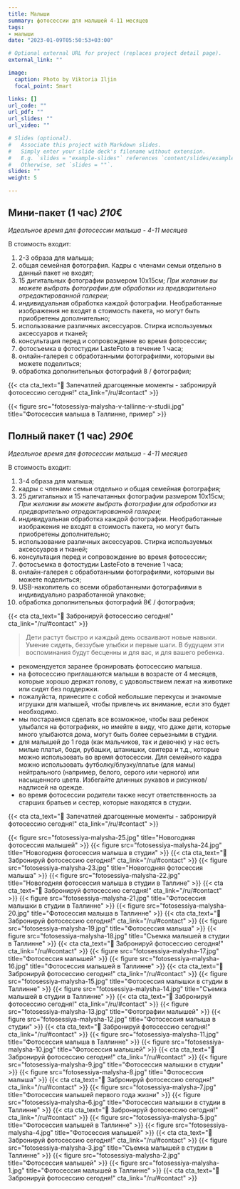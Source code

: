 ```yaml
---
title: Малыши
summary: фотосессии для малышей 4-11 месяцев
tags:
- малыши
date: "2023-01-09T05:50:53+03:00"

# Optional external URL for project (replaces project detail page).
external_link: ""

image:
  caption: Photo by Viktoria Iljin
  focal_point: Smart

links: []
url_code: ""
url_pdf: ""
url_slides: ""
url_video: ""

# Slides (optional).
#   Associate this project with Markdown slides.
#   Simply enter your slide deck's filename without extension.
#   E.g. `slides = "example-slides"` references `content/slides/example-slides.md`.
#   Otherwise, set `slides = ""`.
slides: ""
weight: 5

---
```

## Мини-пакет (1 час) *210*€ 
*Идеальное время для фотосессии малыша - 4-11 месяцев*

В стоимость входит:
1. 2-3 образа для малыша;
2. общая семейная фотография. Кадры с членами семьи отдельно в данный пакет не входят;
3. 15 дигитальных фотографии размером 10х15см; 
_При желании вы можете выбрать фотографии для обработки из предварительно отредактированной галереи;_
4. индивидуальная обработка каждой фотографии. Необработанные изображения не входят в стоимость пакета, но могут быть приобретены дополнительно;
5. использование различных аксессуаров. Стирка используемых аксессуаров и тканей;
6. консультация перед и сопровождение во время фотосессии;
7. фотосъемка в фотостудии LasteFoto в течение 1  часа;
8. онлайн-галерея с обработанными фотографиями, которыми вы можете поделиться;
10. обработка дополнительных фотографий 8 / фотография;

{{< cta cta_text="💛 Запечатлей драгоценные моменты - забронируй фотосессию сегодня!" cta_link="/ru/#contact" >}}

{{< figure src="fotosessiya-malysha-v-tallinne-v-studii.jpg" title="Фотосессия малыша в Таллинне, пример" >}}

## Полный пакет (1 час) *290*€
*Идеальное время для фотосессии малыша - 4-11 месяцев*

В стоимость входит:
1. 3-4 образа для малыша;
2. кадры с членами семьи отдельно и общая семейная фотография;
3. 25 дигитальных и 15 напечатанных фотографии размером 10х15см; 
_При желании вы можете выбрать фотографии для обработки из предварительно отредактированной галереи;_
4. индивидуальная обработка каждой фотографии. Необработанные изображения не входят в стоимость пакета, но могут быть приобретены дополнительно;
5. использование различных аксессуаров. Стирка используемых аксессуаров и тканей;
6. консультация перед и сопровождение во время фотосессии;
7. фотосъемка в фотостудии LasteFoto в течение 1  часа;
8. онлайн-галерея с обработанными фотографиями, которыми вы можете поделиться;
9. USB-накопитель со всеми обработанными фотографиями в индивидуально разработанной упаковке;
10. обработка дополнительных фотографий 8€ / фотография;

{{< cta cta_text="💛 Забронируй фотосессию сегодня!" cta_link="/ru/#contact" >}}

> Дети растут быстро и каждый день осваивают новые навыки. Умение сидеть, беззубые улыбки и первые шаги. В будущем эти воспоминания будут бесценны и для вас, и для вашего ребенка.

- рекомендуется заранее бронировать фотосессию малыша.
- на фотосессию приглашаются малыши в возрасте от 4 месяцев, которые хорошо держат голову, с удовольствием лежат на животике или сидят без поддержки.
- пожалуйста, принесите с собой небольшие перекусы и знакомые игрушки для малышей, чтобы привлечь их внимание, если это будет необходимо.
- мы постараемся сделать все возможное, чтобы ваш ребенок улыбался на фотографиях, но имейте в виду, что даже дети, которые много улыбаются дома, могут быть более серьезными в студии.
- для малышей до 1 года (как мальчиков, так и девочек) у нас есть милые платья, боди, рубашки, штанишки, свитера и т.д., которые можно использовать во время фотосессии. Для семейного кадра можно использовать футболку/блузку/платье (для мамы) нейтрального (например, белого, серого или черного) или насыщенного цвета. Избегайте длинных рукавов и рисунков/надписей на одежде.
- во время фотосессии родители также несут ответственность за старших братьев и сестер, которые находятся в студии.

{{< cta cta_text="💛 Запечатлей драгоценные моменты - забронируй фотосессию сегодня!" cta_link="/ru/#contact" >}}

{{< figure src="fotosessiya-malysha-25.jpg" title="Новогодняя фотосессия малышей" >}}
{{< figure src="fotosessiya-malysha-24.jpg" title="Новогодняя фотосессия малыша в студии" >}}
{{< cta cta_text="💛 Забронируй фотосессию сегодня!" cta_link="/ru/#contact" >}}
{{< figure src="fotosessiya-malysha-23.jpg" title="Новогодняя фотосессия малыша" >}}
{{< figure src="fotosessiya-malysha-22.jpg" title="Новогодняя фотосессия малыша в студии в Таллине" >}}
{{< cta cta_text="💛 Забронируй фотосессию сегодня!" cta_link="/ru/#contact" >}}
{{< figure src="fotosessiya-malysha-21.jpg" title="Фотосессия малышки в студии в Таллинне" >}}
{{< figure src="fotosessiya-malysha-20.jpg" title="Фотосессия малыша в Таллинне" >}}
{{< cta cta_text="💛 Забронируй фотосессию сегодня!" cta_link="/ru/#contact" >}}
{{< figure src="fotosessiya-malysha-19.jpg" title="Фотосессия малыша" >}}
{{< figure src="fotosessiya-malysha-18.jpg" title="Съемка малышей в студии в Таллинне" >}}
{{< cta cta_text="💛 Забронируй фотосессию сегодня!" cta_link="/ru/#contact" >}}
{{< figure src="fotosessiya-malysha-17.jpg" title="Фотосессия малышей" >}}
{{< figure src="fotosessiya-malysha-16.jpg" title="Фотосессия малышей в Таллинне" >}}
{{< cta cta_text="💛 Забронируй фотосессию сегодня!" cta_link="/ru/#contact" >}}
{{< figure src="fotosessiya-malysha-15.jpg" title="Фотосессия малышки в студии в Таллинне" >}}
{{< figure src="fotosessiya-malysha-14.jpg" title="Съемка малышей в студии в Таллинне" >}}
{{< cta cta_text="💛 Забронируй фотосессию сегодня!" cta_link="/ru/#contact" >}}
{{< figure src="fotosessiya-malysha-13.jpg" title="Фотографии малышей" >}}
{{< figure src="fotosessiya-malysha-12.jpg" title="Фотосессия малыша в студии" >}}
{{< cta cta_text="💛 Забронируй фотосессию сегодня!" cta_link="/ru/#contact" >}}
{{< figure src="fotosessiya-malysha-11.jpg" title="Фотосессия малыша в Таллинне" >}}
{{< figure src="fotosessiya-malysha-10.jpg" title="Фотосессия малышей" >}}
{{< cta cta_text="💛 Забронируй фотосессию сегодня!" cta_link="/ru/#contact" >}}
{{< figure src="fotosessiya-malysha-9.jpg" title="Фотосессия малышки в студии" >}}
{{< figure src="fotosessiya-malysha-8.jpg" title="Фотосессия малыша" >}}
{{< cta cta_text="💛 Забронируй фотосессию сегодня!" cta_link="/ru/#contact" >}}
{{< figure src="fotosessiya-malysha-7.jpg" title="Фотосессия малышей первого года жизни" >}}
{{< figure src="fotosessiya-malysha-6.jpg" title="Фотосессия малышки в студии в Таллинне" >}}
{{< cta cta_text="💛 Забронируй фотосессию сегодня!" cta_link="/ru/#contact" >}}
{{< figure src="fotosessiya-malysha-5.jpg" title="Фотосессия малышей в Таллинне" >}}
{{< figure src="fotosessiya-malysha-4.jpg" title="Фотосессия малышей" >}}
{{< cta cta_text="💛 Забронируй фотосессию сегодня!" cta_link="/ru/#contact" >}}
{{< figure src="fotosessiya-malysha-3.jpg" title="Съемка малышей в студии в Таллинне" >}}
{{< figure src="fotosessiya-malysha-2.jpg" title="Фотосессия малышей" >}}
{{< figure src="fotosessiya-malysha-1.jpg" title="Фотосессия малышей в Таллинне" >}}
{{< cta cta_text="💛 Забронируй фотосессию сегодня!" cta_link="/ru/#contact" >}}